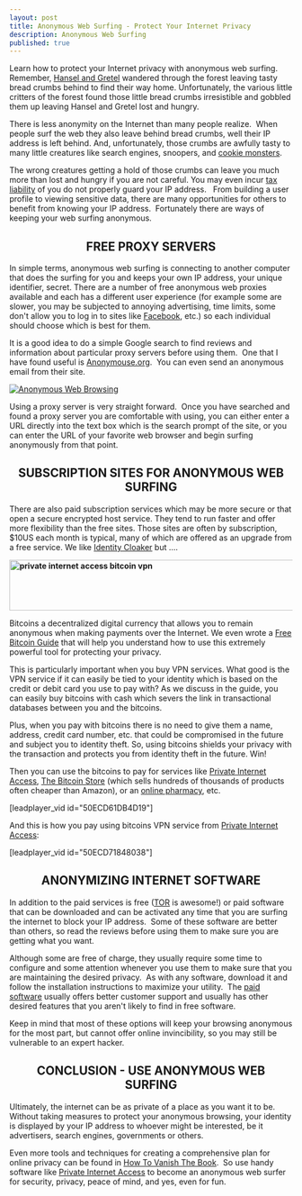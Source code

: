 ```yaml
---
layout: post
title: Anonymous Web Surfing - Protect Your Internet Privacy
description: Anonymous Web Surfing
published: true
---
```

<p>Learn how to protect your Internet privacy with anonymous web surfing. Remember, <a href="http://www.ivyjoy.com/fables/hansel.html">Hansel and Gretel</a> wandered through the forest leaving tasty bread crumbs behind to find their way home. Unfortunately, the various little critters of the forest found those little bread crumbs irresistible and gobbled them up leaving Hansel and Gretel lost and hungry.</p>
<p>There is less anonymity on the Internet than many people realize.  When people surf the web they also leave behind bread crumbs, well their IP address is left behind. And, unfortunately, those crumbs are awfully tasty to many little creatures like search engines, snoopers, and <a href="http://www.artbusiness.com/cookies.html">cookie monsters</a>.</p>
<p>The wrong creatures getting a hold of those crumbs can leave you much more than lost and hungry if you are not careful. You may even incur <a href="http://www.howtovanish.com/taxdomicile">tax liability</a> of you do not properly guard your IP address.   From building a user profile to viewing sensitive data, there are many opportunities for others to benefit from knowing your IP address.  Fortunately there are ways of keeping your web surfing anonymous.</p>
<h2 style="text-align: center;"><strong>FREE PROXY SERVERS</strong></h2>
<p>In simple terms, anonymous web surfing is connecting to another computer that does the surfing for you and keeps your own IP address, your unique identifier, secret. There are a number of free anonymous web proxies available and each has a different user experience (for example some are slower, you may be subjected to annoying advertising, time limits, some don't allow you to log in to sites like <a href="http://www.facebook.com/">Facebook</a>, etc.) so each individual should choose which is best for them.</p>
<p>It is a good idea to do a simple Google search to find reviews and information about particular proxy servers before using them.  One that I have found useful is <a href="http://anonymouse.org/">Anonymouse.org</a>.  You can even send an anonymous email from their site.</p>
<p><a title="Anonymous Web Surfing" href="http://anonymouse.org/anonwww.html" target="_blank"><img class="aligncenter size-full wp-image-160" title="Anonymous Web Browsing" src="{{ site.baseurl }}/images/Anonymouse-screenshot2.bmp" alt="Anonymous Web Browsing" /></a></p>
<p>Using a proxy server is very straight forward.  Once you have searched and found a proxy server you are comfortable with using, you can either enter a URL directly into the text box which is the search prompt of the site, or you can enter the URL of your favorite web browser and begin surfing anonymously from that point.</p>
<h2 style="text-align: center;"><strong>SUBSCRIPTION SITES FOR ANONYMOUS WEB SURFING</strong></h2>
<p>There are also paid subscription services which may be more secure or that open a secure encrypted host service. They tend to run faster and offer more flexibility than the free sites. Those sites are often by subscription, $10US each month is typical, many of which are offered as an upgrade from a free service. We like <a title="Identity Cloaker" href="http://www.howtovanish.com/IdentityCloaker">Identity Cloaker</a> but ....</p>
<p><strong><a href="http://www.howtovanish.com/privateinternetaccesshtvbanner"><img class="aligncenter" src="{{ site.baseurl }}/images/private-internet-access-520.jpg" alt="private internet access bitcoin vpn" width="520" height="90" /></a></strong></p>
<p>Bitcoins a decentralized digital currency that allows you to remain anonymous when making payments over the Internet. We even wrote a <a title="free bitcoin guide" href="http://www.freebitcoinguide.com" target="_blank">Free Bitcoin Guide</a> that will help you understand how to use this extremely powerful tool for protecting your privacy.</p>
<p>This is particularly important when you buy VPN services. What good is the VPN service if it can easily be tied to your identity which is based on the credit or debit card you use to pay with? As we discuss in the guide, you can easily buy bitcoins with cash which severs the link in transactional databases between you and the bitcoins.</p>
<p>Plus, when you pay with bitcoins there is no need to give them a name, address, credit card number, etc. that could be compromised in the future and subject you to identity theft. So, using bitcoins shields your privacy with the transaction and protects you from identity theft in the future. Win!</p>
<p>Then you can use the bitcoins to pay for services like <a title="private internet access" href="http://www.howtovanish.com/privateinternetaccess" target="_blank">Private Internet Access</a>, <a title="bitcoin store" href="http://www.howtovanish.com/bitcoinstore" target="_blank">The Bitcoin Store</a> (which sells hundreds of thousands of products often cheaper than Amazon), or an <a title="online pharmacy" href="https://en.bitcoin.it/wiki/Trade#Online_Pharmacy" target="_blank">online pharmacy</a>, etc.</p>
<p>[leadplayer_vid id="50ECD61DB4D19"]</p>
<p>And this is how you pay using bitcoins VPN service from <a title="private internet access" href="http://www.howtovanish.com/privateinternetaccess" target="_blank">Private Internet Access</a>:</p>
<p>[leadplayer_vid id="50ECD71848038"]</p>
<h2 style="text-align: center;"><strong>ANONYMIZING INTERNET SOFTWARE</strong></h2>
<p>In addition to the paid services is free (<a title="tor" href="https://www.torproject.org/" target="_blank">TOR</a> is awesome!) or paid software that can be downloaded and can be activated any time that you are surfing the internet to block your IP address.  Some of these software are better than others, so read the reviews before using them to make sure you are getting what you want.</p>
<p>Although some are free of charge, they usually require some time to configure and some attention whenever you use them to make sure that you are maintaining the desired privacy.  As with any software, download it and follow the installation instructions to maximize your utility.  The <a title="paid proxy server" href="http://www.howtovanish.com/IdentityCloaker" target="_blank">paid software</a> usually offers better customer support and usually has other desired features that you aren't likely to find in free software.</p>
<p>Keep in mind that most of these options will keep your browsing anonymous for the most part, but cannot offer online invincibility, so you may still be vulnerable to an expert hacker.</p>
<h2 style="text-align: center;"><b>CONCLUSION</b><strong> - USE ANONYMOUS WEB SURFING</strong></h2>
<p>Ultimately, the internet can be as private of a place as you want it to be.  Without taking measures to protect your anonymous browsing, your identity is displayed by your IP address to whoever might be interested, be it advertisers, search engines, governments or others.</p>
<p>Even more tools and techniques for creating a comprehensive plan for online privacy can be found in <a href="http://www.howtovanish.com/HTVBook">How To Vanish The Book</a>.  So use handy software like <a title="private internet access" href="http://www.howtovanish.com/privateinternetaccess" target="_blank">Private Internet Access</a> to become an anonymous web surfer for security, privacy, peace of mind, and yes, even for fun.</p>
